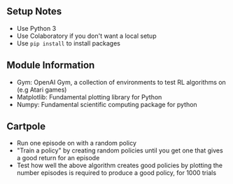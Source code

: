 ## Setup Notes
- Use Python 3
- Use Colaboratory if you don't want a local setup
- Use `pip install` to install packages

## Module Information
- Gym: OpenAI Gym, a collection of environments to test RL algorithms on (e.g Atari games)
- Matplotlib: Fundamental plotting library for Python
- Numpy: Fundamental scientific computing package for python

## Cartpole
- Run one episode on with a random policy
- "Train a policy" by creating random policies until you get one that gives a good return for an episode
- Test how well the above algorithm creates good policies by plotting the number episodes is required to produce a good policy, for 1000 trials
